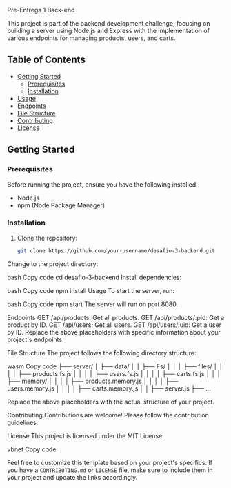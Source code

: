 Pre-Entrega 1 Back-end 

This project is part of the backend development challenge, focusing on building a server using Node.js and Express with the implementation of various endpoints for managing products, users, and carts.

## Table of Contents
- [Getting Started](#getting-started)
  - [Prerequisites](#prerequisites)
  - [Installation](#installation)
- [Usage](#usage)
- [Endpoints](#endpoints)
- [File Structure](#file-structure)
- [Contributing](#contributing)
- [License](#license)

## Getting Started

### Prerequisites

Before running the project, ensure you have the following installed:
- Node.js
- npm (Node Package Manager)

### Installation

1. Clone the repository:

   ```bash
   git clone https://github.com/your-username/desafio-3-backend.git
Change to the project directory:

bash
Copy code
cd desafio-3-backend
Install dependencies:

bash
Copy code
npm install
Usage
To start the server, run:

bash
Copy code
npm start
The server will run on port 8080.

Endpoints
GET /api/products: Get all products.
GET /api/products/:pid: Get a product by ID.
GET /api/users: Get all users.
GET /api/users/:uid: Get a user by ID.
Replace the above placeholders with specific information about your project's endpoints.

File Structure
The project follows the following directory structure:

wasm
Copy code
├── server/
│   ├── data/
│   │   ├── Fs/
│   │   │   ├── files/
│   │   │   │   ├── products.fs.js
│   │   │   │   ├── users.fs.js
│   │   │   │   ├── carts.fs.js
│   │   │   ├── memory/
│   │   │   │   ├── products.memory.js
│   │   │   │   ├── users.memory.js
│   │   │   │   ├── carts.memory.js
│   │   ├── server.js
├── ...

Replace the above placeholders with the actual structure of your project.

Contributing
Contributions are welcome! Please follow the contribution guidelines.

License
This project is licensed under the MIT License.

vbnet
Copy code

Feel free to customize this template based on your project's specifics. If you have a `CONTRIBUTING.md` or `LICENSE` file, make sure to include them in your project and update the links accordingly.




